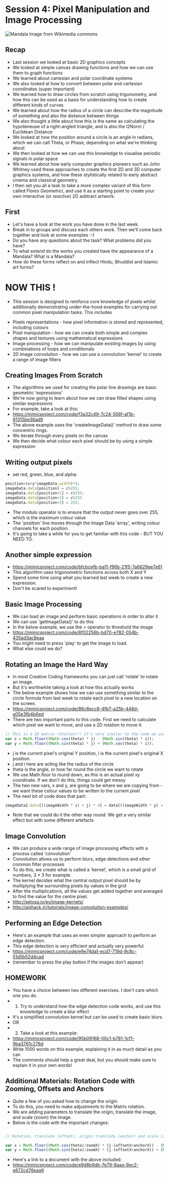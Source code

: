 # Session 4: Pixel Manipulation and Image Processing

![Mandala Image from Wikimedia commons](https://upload.wikimedia.org/wikipedia/commons/9/9a/Mandala_52.svg)

## Recap
 - Last session we looked at basic 2D graphics concepts
 - We looked at simple canvas drawing functions and how we can use them to graph functions
 - We learned about cartesian and polar coordinate systems
 - We also looked at how to convert between polar and cartesian coordinates (super important)
 - We learned how to draw circles from scratch using trigonometry, and how this can be used as a basis for understanding how to create different kinds of curves
 - We learned about how the radius of a circle can describe the magnitude of something and also the distance between things
 - We also thought a little about how this is the same as calculating the hypoteneuse of a right-angled triangle, and is also the l2Norm / Euclidean Distance 
 - We looked at how the position around a circle is an angle in radians, which we can call Theta, or Phase, depending on what we're thinking about
 - We then looked at how we can use this knowledge to visualise periodic signals in polar space
 - We learned about how early computer graphics pioneers such as John Whitney used these approaches to create the first 2D and 3D computer graphics systems, and how these stylistically related to early abstract cinema and classical geometry.
 - I then set you all a task to take a more complex variant of this form called *Flores Geometrici*, and use it as a starting point to create your own interactive (or *reactive*) 2D asbtract artwork.

## First
 - Let's have a look at the work you have done in the last week. 
 - Break in to groups and discuss each others work. Then we'll come back together and look at some examples :-)
 - Do you have any questions about the task? What problems did you have?
 - To what extend do the works you created have the appearance of a Mandala? What is a Mandala?
  - How do these forms reflect on and inflect Hindu, Bhuddist and Islamic art forms?

# NOW THIS !

* This session is designed to reinforce core knowledge of pixels whilst additionally demonstrating under-the-hood examples for carrying out common pixel manipulation tasks. This includes
 - Pixels representations - how pixel information is stored and represented, including colours
 - Pixel manipulation - how we can create both simple and complex shapes and textures using mathematical expressions 
 - Image processing - how we can manipulate existing images by using combinations of loops and conditionals 
 - 2D Image convolution - how we can use a convolution 'kernel' to create a range of image filters

## Creating Images From Scratch
 - The algorithms we used for creating the polar line drawings are basic geometric 'expressions' 
 - We're now going to learn about how we can draw filled shapes using similar expressions
 - For example, take a look at this:
 - https://mimicproject.com/code/f3a32c49-7c24-556f-af1b-91315be36ad9
 - The above example uses the 'createImageData()' method to draw some concentric rings.
 - We iterate through every pixels on the canvas
 - We then decide what colour each pixel should be by using a simple expression
 
## Writing output pixels
 - set red, green, blue, and alpha:
```JavaScript
position=(x+y*imageData.width)*4;
imageData.data[position] = c%255;
imageData.data[position+1] = c%255;
imageData.data[position+2] = c%255
imageData.data[position+3] = 255;
```
 - The modulo operator is to ensure that the output never goes over 255, which is the maximum colour value
 - The 'position' line moves through the Image Data 'array', writing colour channels for each position.
 - It's going to take a while for you to get familiar with this code - BUT YOU NEED TO.
 
 ## Another simple expression
  - https://mimicproject.com/code/bfcbcefb-ba11-f96b-21f5-7a6629ee7e61
  - This algorithm uses trigonometric functions across both X and Y
  - Spend some time using what you learned last week to create a new expression. 
  - Don't be scared to experiment!
  
 ## Basic Image Processing
  - We can load an image and perform basic operations in order to alter it
  - We can use 'getImageData()' to do this
  - In the below example, we use the > operator to threshold the image
  - https://mimicproject.com/code/6f02256b-bd70-e782-054b-435ad3ac8eaa
  - You might need to press 'play' to get the image to load.
  - What else could we do?
  
 ## Rotating an Image the Hard Way
  - In most Creative Coding frameworks you can just call 'rotate' to rotate an image.
  - But it's worthwhile taking a look at how this actually works
  - The below example shows how we can use something similar to the circle formula from last week to rotate each pixel to a new location on the screen.
  - https://mimicproject.com/code/86c8ecc8-4fb7-a25b-448d-a05e3fb4b6ed
  - There are two important parts to this code. First we need to calculate which pixel we want to move, and use a 2D rotation to move it.
```JavaScript 
// This is a 2D matrix rotation!!! It's very similar to the code we used to rotate points around a circle.
var x = Math.floor((Math.cos(theta) * j) - (Math.sin(theta) * i));
var y = Math.floor((Math.sin(theta) * j) + (Math.cos(theta) * i));
```
 - j is the current pixel's original Y position, i is the current pixel's original X position.
 - j and i here are acting like the radius of the circle
 - theta is the angle, or how far round the circle we want to rotate 
 - We use Math.floor to round down, as this is an actual pixel xy coordinate. If we don't do this, things could get messy
 - The two new vars, x and y, are going to be where we are copying from - we want these colour values to be written to the current pixel
 - The next bit of code does that part:
```JavaScript  
imageData2.data[((imageWidth * i) + j) * 4] = data[((imageWidth * y) + x) * 4];
```
 - Note that we could do it the other way round. We get a very similar effect but with some different artefacts
 
 ## Image Convolution
  - We can produce a wide range of image processing effects with a process called 'convolution'
  - Convolution allows us to perform blurs, edge detections and other common filter processes
  - To do this, we create what is called a 'kernel', which is a small grid of numbers, 3 * 3 for example.
  - The kernel decides what the central output pixel should be by multiplying the surrounding pixels by values in the grid
  - After the multiplications, all the values get added together and averaged to find the value for the centre pixel.
  - http://setosa.io/ev/image-kernels/
  - http://aishack.in/tutorials/image-convolution-examples/
  
## Performing an Edge Detection
  - Here's an example that uses an even simpler approach to perform an edge detection.
  - This edge detection is very efficient and actually very powerful
  - https://mimicproject.com/code/e9e74da1-ecd7-719d-9c8c-51d5b52d4cad
  - (remember to press the play button if the images don't appear)
  
## HOMEWORK
 - You have a choice between two different exercises. I don't care which one you do.
 - 1) Try to understand how the edge detection code works, and use this knowledge to create a blur effect
 - It's a simplified convolution kernel but can be used to create basic blurs.
 - OR
 - 2) Take a look at this example:
 - https://mimicproject.com/code/95b09168-00c1-b781-1cf1-9ba3761c276d
 - Write 1000 words on this example, explaining it in as much detail as you can
 - The comments should help a great deal, but you should make sure to explain it in your own words!

## Additional Materials: Rotation Code with Zooming, Offsets and Anchors
 - Quite a few of you asked how to change the origin.
 - To do this, you need to make adjustments to the Matrix rotation.
 - We are adding parameters to translate the origin, translate the image, and scale (zoom) the image.
 - Below is the code with the important changes:
 ```JavaScript 

// Rotation, translate (offset), origin translate (anchor) and scale (zoom)

var x = Math.floor((Math.cos(theta)/zoomX) * (j-(offsetX+anchorX)) - (Math.sin(theta)/zoomY) * (i-(offsetY+anchorY)))+anchorX;
var y = Math.floor((Math.sin(theta)/zoomX) * (j-(offsetX+anchorX)) + (Math.cos(theta)/zoomY) * (i-(offsetY+anchorY)))+anchorY;
```
 - Here's a link to a document with the above included:
 - https://mimicproject.com/code/e9d8b9db-7e79-8aaa-9ec2-e672cd76eaa9 

